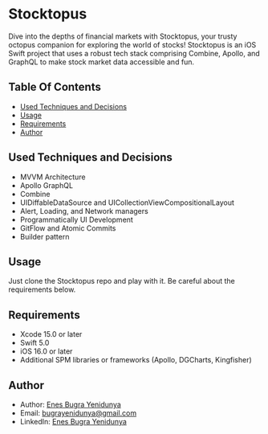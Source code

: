# Stocktopus

Dive into the depths of financial markets with Stocktopus, your trusty octopus companion for exploring the world of stocks! Stocktopus is an iOS Swift project that uses a robust tech stack comprising Combine, Apollo, and GraphQL to make stock market data accessible and fun.

## Table Of Contents

- [Used Techniques and Decisions](#used-techniques-and-decisions)
- [Usage](#usage)
- [Requirements](#requirements)
- [Author](#author)

## Used Techniques and Decisions

- MVVM Architecture
- Apollo GraphQL
- Combine
- UIDiffableDataSource and UICollectionViewCompositionalLayout
- Alert, Loading, and Network managers
- Programmatically UI Development
- GitFlow and Atomic Commits
- Builder pattern


## Usage

Just clone the Stocktopus repo and play with it. Be careful about the requirements below. 

## Requirements
- Xcode 15.0 or later
- Swift 5.0
- iOS 16.0 or later
- Additional SPM libraries or frameworks (Apollo, DGCharts, Kingfisher)

## Author

- Author: [Enes Bugra Yenidunya](https://github.com/yourusername)
- Email: bugrayenidunya@gmail.com
- LinkedIn: [Enes Bugra Yenidunya](https://www.linkedin.com/in/enes-bugra-yenidunya/)
